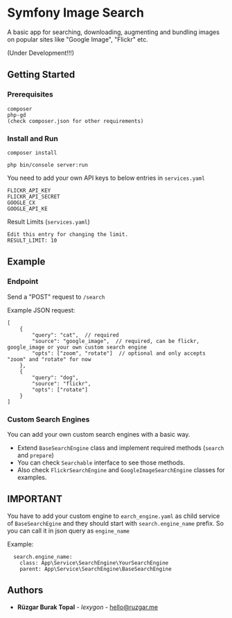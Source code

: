 # Symfony Image Search

A basic app for searching, downloading, augmenting and bundling images on popular sites like "Google Image", "Flickr" etc.

(Under Development!!!)

## Getting Started

### Prerequisites


```
composer
php-gd
(check composer.json for other requirements)
```

### Install and Run


```
composer install
```


```
php bin/console server:run
```

You need to add your own API keys to below entries in ```services.yaml```
```
FLICKR_API_KEY
FLICKR_API_SECRET
GOOGLE_CX
GOOGLE_API_KE
```

Result Limits (```services.yaml```)
```
Edit this entry for changing the limit.
RESULT_LIMIT: 10
```


## Example

### Endpoint

Send a "POST" request to ```/search```

Example JSON request:
```
[
	{
		"query": "cat",  // required
		"source": "google_image",  // required, can be flickr, google_image or your own custom search engine
		"opts": ["zoom", "rotate"]  // optional and only accepts "zoom" and "rotate" for now
	},
	{
		"query": "dog",
		"source": "flickr",
		"opts": ["rotate"]
	}
]
```

### Custom Search Engines

You can add your own custom search engines with a basic way.

* Extend ```BaseSearchEngine``` class and implement required methods (```search``` and ```prepare```)
* You can check ```Searchable``` interface to see those methods.
* Also check ```FlickrSearchEngine``` and ```GoogleImageSearchEngine``` classes for examples.

## IMPORTANT
You have to add your custom engine to ````earch_engine.yaml```` as child service of ```BaseSearchEgine``` and 
they should start with ````search.engine_name```` prefix. So you can call it in json query as ```engine_name```

Example:
````
  search.engine_name:
    class: App\Service\SearchEngine\YourSearchEngine
    parent: App\Service\SearchEngine\BaseSearchEngine
````

## Authors

* **Rüzgar Burak Topal** - *lexygon* - [hello@ruzgar.me](mailto:hello@ruzgar.me)

